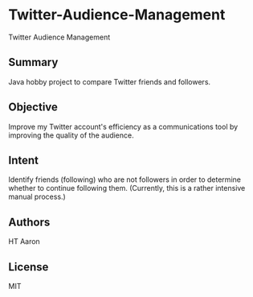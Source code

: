 # Twitter-Audience-Management
Twitter Audience Management

## Summary
Java hobby project to compare Twitter friends and followers.

## Objective
Improve my Twitter account's efficiency as a communications tool by improving the quality of the audience.

## Intent
Identify friends (following) who are not followers in order to determine whether to continue following them. (Currently, this is a rather intensive manual process.)

## Authors
HT Aaron

## License
MIT
